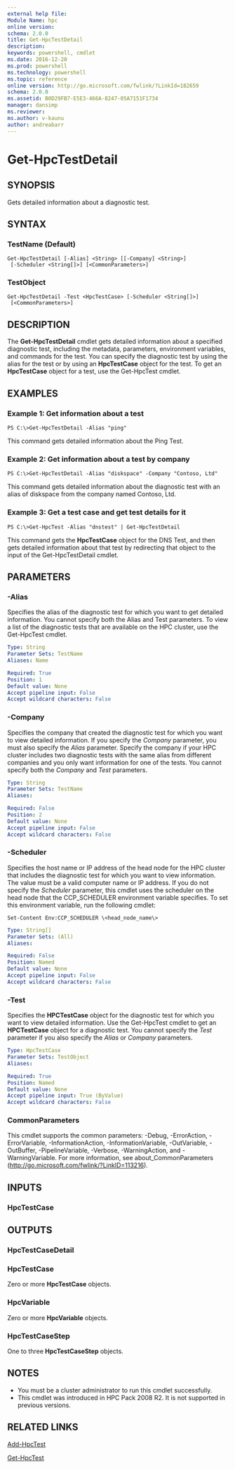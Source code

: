 ```yaml
---
external help file:
Module Name: hpc
online version:
schema: 2.0.0
title: Get-HpcTestDetail
description:
keywords: powershell, cmdlet
ms.date: 2016-12-20
ms.prod: powershell
ms.technology: powershell
ms.topic: reference
online version: http://go.microsoft.com/fwlink/?LinkId=182659
schema: 2.0.0
ms.assetid: B0D29FB7-E5E3-466A-8247-05A7151F1734
manager: dansimp
ms.reviewer:
ms.author: v-kaunu
author: andreabarr
---
```


# Get-HpcTestDetail

## SYNOPSIS
Gets detailed information about a diagnostic test.

## SYNTAX

### TestName (Default)
```
Get-HpcTestDetail [-Alias] <String> [[-Company] <String>]
 [-Scheduler <String[]>] [<CommonParameters>]
```

### TestObject
```
Get-HpcTestDetail -Test <HpcTestCase> [-Scheduler <String[]>]
 [<CommonParameters>]
```

## DESCRIPTION
The **Get-HpcTestDetail** cmdlet gets detailed information about a specified diagnostic test, including the metadata, parameters, environment variables, and commands for the test.
You can specify the diagnostic test by using the alias for the test or by using an **HpcTestCase** object for the test.
To get an **HpcTestCase** object for a test, use the Get-HpcTest cmdlet.

## EXAMPLES

### Example 1: Get information about a test
```
PS C:\>Get-HpcTestDetail -Alias "ping"
```

This command gets detailed information about the Ping Test.

### Example 2: Get information about a test by company
```
PS C:\>Get-HpcTestDetail -Alias "diskspace" -Company "Contoso, Ltd"
```

This command gets detailed information about the diagnostic test with an alias of diskspace from the company named Contoso, Ltd.

### Example 3: Get a test case and get test details for it
```
PS C:\>Get-HpcTest -Alias "dnstest" | Get-HpcTestDetail
```

This command gets the **HpcTestCase** object for the DNS Test, and then gets detailed information about that test by redirecting that object to the input of the Get-HpcTestDetail cmdlet.

## PARAMETERS

### -Alias
Specifies the alias of the diagnostic test for which you want to get detailed information.
You cannot specify both the Alias and Test parameters.
To view a list of the diagnostic tests that are available on the HPC cluster, use the Get-HpcTest cmdlet.

```yaml
Type: String
Parameter Sets: TestName
Aliases: Name

Required: True
Position: 1
Default value: None
Accept pipeline input: False
Accept wildcard characters: False
```

### -Company
Specifies the company that created the diagnostic test for which you want to view detailed information.
If you specify the *Company* parameter, you must also specify the *Alias* parameter.
Specify the company if your HPC cluster includes two diagnostic tests with the same alias from different companies and you only want information for one of the tests.
You cannot specify both the *Company* and *Test* parameters.

```yaml
Type: String
Parameter Sets: TestName
Aliases:

Required: False
Position: 2
Default value: None
Accept pipeline input: False
Accept wildcard characters: False
```

### -Scheduler
Specifies the host name or IP address of the head node for the HPC cluster that includes the diagnostic test for which you want to view information.
The value must be a valid computer name or IP address.
If you do not specify the *Scheduler* parameter, this cmdlet uses the scheduler on the head node that the CCP_SCHEDULER environment variable specifies.
To set this environment variable, run the following cmdlet:

`Set-Content Env:CCP_SCHEDULER \<head_node_name\>`

```yaml
Type: String[]
Parameter Sets: (All)
Aliases:

Required: False
Position: Named
Default value: None
Accept pipeline input: False
Accept wildcard characters: False
```

### -Test
Specifies the **HPCTestCase** object for the diagnostic test for which you want to view detailed information.
Use the Get-HpcTest cmdlet to get an **HPCTestCase** object for a diagnostic test.
You cannot specify the *Test* parameter if you also specify the *Alias* or *Company* parameters.

```yaml
Type: HpcTestCase
Parameter Sets: TestObject
Aliases:

Required: True
Position: Named
Default value: None
Accept pipeline input: True (ByValue)
Accept wildcard characters: False
```

### CommonParameters
This cmdlet supports the common parameters: -Debug, -ErrorAction, -ErrorVariable, -InformationAction, -InformationVariable, -OutVariable, -OutBuffer, -PipelineVariable, -Verbose, -WarningAction, and -WarningVariable. For more information, see about_CommonParameters (http://go.microsoft.com/fwlink/?LinkID=113216).

## INPUTS

### HpcTestCase

## OUTPUTS

### HpcTestCaseDetail

### HpcTestCase
Zero or more **HpcTestCase** objects.

### HpcVariable
Zero or more **HpcVariable** objects.

### HpcTestCaseStep
One to three **HpcTestCaseStep** objects.

## NOTES
* You must be a cluster administrator to run this cmdlet successfully.
* This cmdlet was introduced in HPC Pack 2008 R2. It is not supported in previous versions.

## RELATED LINKS

[Add-HpcTest](./Add-HpcTest.md)

[Get-HpcTest](./Get-HpcTest.md)
